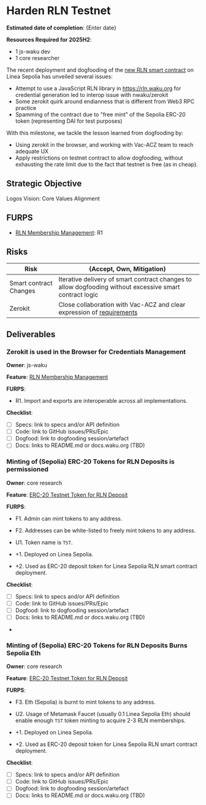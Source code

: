 # Harden RLN Testnet

**Estimated date of completion**: {Enter date}

**Resources Required for 2025H2**:
- 1 js-waku dev
- 1 core researcher

The recent deployment and dogfooding of the [new RLN smart contract](https://github.com/waku-org/pm/milestone/34) on Linea Sepolia has unveiled several issues:

- Attempt to use a JavaScript RLN library in https://rln.waku.org for credential generation led to interop issue with nwaku/zerokit
- Some zerokit quirk around endianness that is different from Web3 RPC practice
- Spamming of the contract due to "free mint" of the Sepolia ERC-20 token (representing DAI for test purposes)

With this milestone, we tackle the lesson learned from dogfooding by:

- Using zerokit in the browser, and working with Vac-ACZ team to reach adequate UX
- Apply restrictions on testnet contract to allow dogfooding, without exhausting the rate limit due to the fact that testnet is free (as in cheap).

## Strategic Objective

Logos Vision: Core Values Alignment

## FURPS

-  [RLN Membership Management](/FURPS/application/rln_membership_management.md): R1

## Risks

| Risk                   | (Accept, Own, Mitigation)                                                                                        |
|------------------------|------------------------------------------------------------------------------------------------------------------|
| Smart contract Changes | Iterative delivery of smart contract changes to allow dogfooding without excessive smart contract logic          |
| Zerokit                | Close collaboration with Vac-ACZ and clear expression of [requirements](https://github.com/waku-org/pm/pull/329) |

## Deliverables 

### Zerokit is used in the Browser for Credentials Management

**Owner**: js-waku

**Feature**: [RLN Membership Management](/FURPS/application/rln_membership_management.md)

**FURPS**:
- R1. Import and exports are interoperable across all implementations.

**Checklist**:
- [ ] Specs: link to specs and/or API definition
- [ ] Code: link to GitHub issues/PRs/Epic
- [ ] Dogfood: link to dogfooding session/artefact
- [ ] Docs: links to README.md or docs.waku.org (TBD)

### Minting of (Sepolia) ERC-20 Tokens for RLN Deposits is permissioned 

**Owner**: core research

**Feature**: [ERC-20 Testnet Token for RLN Deposit](/FURPS/application/erc-20_testnet_token_for_rln_deposit.md)

**FURPS**:
- F1. Admin can mint tokens to any address.
- F2. Addresses can be white-listed to freely mint tokens to any address.

- U1. Token name is `TST`.

- +1. Deployed on Linea Sepolia.
- +2. Used as ERC-20 deposit token for Linea Sepolia RLN smart contract deployment.

**Checklist**:
- [ ] Specs: link to specs and/or API definition
- [ ] Code: link to GitHub issues/PRs/Epic
- [ ] Dogfood: link to dogfooding session/artefact
- [ ] Docs: links to README.md or docs.waku.org (TBD)
- 
### Minting of (Sepolia) ERC-20 Tokens for RLN Deposits Burns Sepolia Eth

**Owner**: core research

**Feature**: [ERC-20 Testnet Token for RLN Deposit](/FURPS/application/erc-20_testnet_token_for_rln_deposit.md)

**FURPS**:
- F3. Eth (Sepolia) is burnt to mint tokens to any address.

- U2. Usage of Metamask Faucet (usually 0.1 Linea Sepolia Eth) should enable enough `TST` token minting to acquire 2-3 RLN memberships.

- +1. Deployed on Linea Sepolia.
- +2. Used as ERC-20 deposit token for Linea Sepolia RLN smart contract deployment.

**Checklist**:
- [ ] Specs: link to specs and/or API definition
- [ ] Code: link to GitHub issues/PRs/Epic
- [ ] Dogfood: link to dogfooding session/artefact
- [ ] Docs: links to README.md or docs.waku.org (TBD)